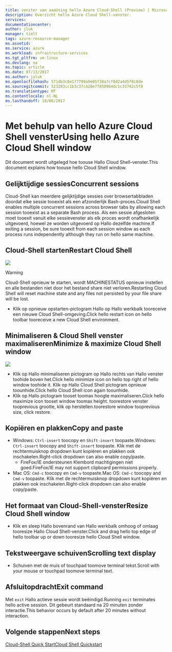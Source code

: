 ```yaml
---
title: venster van aaaUsing hello Azure Cloud-Shell (Preview) | Microsoft Docs
description: Overzicht hello Azure Cloud Shell-venster.
services: 
documentationcenter: 
author: jluk
manager: timlt
tags: azure-resource-manager
ms.assetid: 
ms.service: azure
ms.workload: infrastructure-services
ms.tgt_pltfrm: vm-linux
ms.devlang: na
ms.topic: article
ms.date: 07/13/2017
ms.author: juluk
ms.openlocfilehash: 571db3c8e177799a9e05f38a7cf8d2a4d5f8c8de
ms.sourcegitcommit: 523283cc1b3c37c428e77850964dc1c33742c5f0
ms.translationtype: MT
ms.contentlocale: nl-NL
ms.lasthandoff: 10/06/2017
---
```

# <a name="using-hello-azure-cloud-shell-window"></a><span data-ttu-id="da9a9-103">Met behulp van hello Azure Cloud Shell venster</span><span class="sxs-lookup"><span data-stu-id="da9a9-103">Using hello Azure Cloud Shell window</span></span>

<span data-ttu-id="da9a9-104">Dit document wordt uitgelegd hoe toouse Hallo Cloud Shell-venster.</span><span class="sxs-lookup"><span data-stu-id="da9a9-104">This document explains how toouse hello Cloud Shell window.</span></span>

## <a name="concurrent-sessions"></a><span data-ttu-id="da9a9-105">Gelijktijdige sessies</span><span class="sxs-lookup"><span data-stu-id="da9a9-105">Concurrent sessions</span></span>
<span data-ttu-id="da9a9-106">Cloud-Shell kan meerdere gelijktijdige sessies over browsertabbladen doordat elke sessie tooexist als een afzonderlijk Bash-proces.</span><span class="sxs-lookup"><span data-stu-id="da9a9-106">Cloud Shell enables multiple concurrent sessions across browser tabs by allowing each session tooexist as a separate Bash process.</span></span>
<span data-ttu-id="da9a9-107">Als een sessie afgesloten moet tooexit vanuit elke sessievenster als elk proces wordt onafhankelijk uitgevoerd, hoewel ze worden uitgevoerd op Hallo dezelfde machine.</span><span class="sxs-lookup"><span data-stu-id="da9a9-107">If exiting a session, be sure tooexit from each session window as each process runs independently although they run on hello same machine.</span></span>

## <a name="restart-cloud-shell"></a><span data-ttu-id="da9a9-108">Cloud-Shell starten</span><span class="sxs-lookup"><span data-stu-id="da9a9-108">Restart Cloud Shell</span></span>
![](media/recycle.png)
> [!WARNING]
> <span data-ttu-id="da9a9-109">Cloud-Shell opnieuw te starten, wordt MACHINESTATUS opnieuw instellen en alle bestanden niet door het bestand share niet verloren.</span><span class="sxs-lookup"><span data-stu-id="da9a9-109">Restarting Cloud Shell will reset machine state and any files not persisted by your file share will be lost.</span></span>

* <span data-ttu-id="da9a9-110">Klik op opnieuw opstarten-pictogram Hallo op Hallo werkbalk tooreceive een nieuwe Cloud Shell-omgeving.</span><span class="sxs-lookup"><span data-stu-id="da9a9-110">Click hello restart icon on hello toolbar tooreceive a new Cloud Shell environment.</span></span>

## <a name="minimize--maximize-cloud-shell-window"></a><span data-ttu-id="da9a9-111">Minimaliseren & Cloud Shell venster maximaliseren</span><span class="sxs-lookup"><span data-stu-id="da9a9-111">Minimize & maximize Cloud Shell window</span></span>
![](media/minmax.png)
* <span data-ttu-id="da9a9-112">Klik op Hallo minimaliseren pictogram op Hallo rechts van Hallo venster toohide boven het.</span><span class="sxs-lookup"><span data-stu-id="da9a9-112">Click hello minimize icon on hello top right of hello window toohide it.</span></span> <span data-ttu-id="da9a9-113">Klik op Hallo Cloud Shell pictogram opnieuw toounhide.</span><span class="sxs-lookup"><span data-stu-id="da9a9-113">Click hello Cloud Shell icon again toounhide.</span></span>
* <span data-ttu-id="da9a9-114">Klik op Hallo pictogram tooset toomax hoogte maximaliseren.</span><span class="sxs-lookup"><span data-stu-id="da9a9-114">Click hello maximize icon tooset window toomax height.</span></span> <span data-ttu-id="da9a9-115">toorestore venster tooprevious grootte, klik op herstellen.</span><span class="sxs-lookup"><span data-stu-id="da9a9-115">toorestore window tooprevious size, click restore.</span></span>

## <a name="copy-and-paste"></a><span data-ttu-id="da9a9-116">Kopiëren en plakken</span><span class="sxs-lookup"><span data-stu-id="da9a9-116">Copy and paste</span></span>
* <span data-ttu-id="da9a9-117">Windows: `Ctrl-insert` toocopy en `Shift-insert` toopaste.</span><span class="sxs-lookup"><span data-stu-id="da9a9-117">Windows: `Ctrl-insert` toocopy and `Shift-insert` toopaste.</span></span> <span data-ttu-id="da9a9-118">Klik met de rechtermuisknop dropdown kunt kopiëren en plakken ook inschakelen.</span><span class="sxs-lookup"><span data-stu-id="da9a9-118">Right-click dropdown can also enable copy/paste.</span></span>
  * <span data-ttu-id="da9a9-119">FireFox/IE ondersteunen Klembord machtigingen niet goed.</span><span class="sxs-lookup"><span data-stu-id="da9a9-119">FireFox/IE may not support clipboard permissions properly.</span></span>
* <span data-ttu-id="da9a9-120">Mac OS: `Cmd-c` toocopy en `Cmd-v` toopaste.</span><span class="sxs-lookup"><span data-stu-id="da9a9-120">Mac OS: `Cmd-c` toocopy and `Cmd-v` toopaste.</span></span> <span data-ttu-id="da9a9-121">Klik met de rechtermuisknop dropdown kunt kopiëren en plakken ook inschakelen.</span><span class="sxs-lookup"><span data-stu-id="da9a9-121">Right-click dropdown can also enable copy/paste.</span></span>

## <a name="resize-cloud-shell-window"></a><span data-ttu-id="da9a9-122">Het formaat van Cloud-Shell-venster</span><span class="sxs-lookup"><span data-stu-id="da9a9-122">Resize Cloud Shell window</span></span>
* <span data-ttu-id="da9a9-123">Klik en sleep Hallo bovenrand van Hallo werkbalk omhoog of omlaag tooresize Hallo Cloud Shell-venster.</span><span class="sxs-lookup"><span data-stu-id="da9a9-123">Click and drag hello top edge of hello toolbar up or down tooresize hello Cloud Shell window.</span></span>

## <a name="scrolling-text-display"></a><span data-ttu-id="da9a9-124">Tekstweergave schuiven</span><span class="sxs-lookup"><span data-stu-id="da9a9-124">Scrolling text display</span></span>
* <span data-ttu-id="da9a9-125">Schuiven met de muis of touchpad toomove terminal tekst.</span><span class="sxs-lookup"><span data-stu-id="da9a9-125">Scroll with your mouse or touchpad toomove terminal text.</span></span>

## <a name="exit-command"></a><span data-ttu-id="da9a9-126">Afsluitopdracht</span><span class="sxs-lookup"><span data-stu-id="da9a9-126">Exit command</span></span>
<span data-ttu-id="da9a9-127">Met `exit` Hallo actieve sessie wordt beëindigd.</span><span class="sxs-lookup"><span data-stu-id="da9a9-127">Running `exit` terminates hello active session.</span></span> <span data-ttu-id="da9a9-128">Dit gebeurt standaard na 20 minuten zonder interactie.</span><span class="sxs-lookup"><span data-stu-id="da9a9-128">This behavior occurs by default after 20 minutes without interaction.</span></span>

## <a name="next-steps"></a><span data-ttu-id="da9a9-129">Volgende stappen</span><span class="sxs-lookup"><span data-stu-id="da9a9-129">Next steps</span></span>
[<span data-ttu-id="da9a9-130">Cloud-Shell Quick Start</span><span class="sxs-lookup"><span data-stu-id="da9a9-130">Cloud Shell Quickstart</span></span>](quickstart.md)
